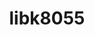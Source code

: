 ---
title: libk8055
site: https://github.com/jodersky/k8055
description: A linux compatible interface to the Velleman K8055 development board.
year: 2012
---